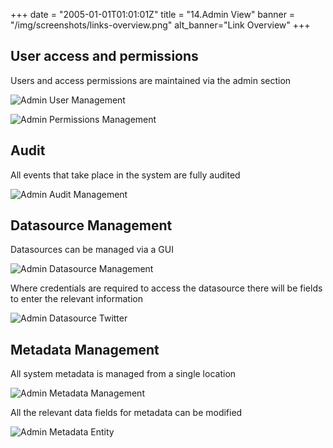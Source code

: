 +++
date = "2005-01-01T01:01:01Z"
title = "14.Admin View"
banner = "/img/screenshots/links-overview.png"
alt_banner="Link Overview"
+++

## User access and permissions

Users and access permissions are maintained via the admin section

![Admin User Management](/img/screenshots/admin-user-management.png)

![Admin Permissions Management](/img/screenshots/admin-permissions-management.png)

## Audit

All events that take place in the system are fully audited

![Admin Audit Management](/img/screenshots/admin-audit-management.png)

## Datasource Management

Datasources can be managed via a GUI

![Admin Datasource Management](/img/screenshots/admin-datasource-management.png)

Where credentials are required to access the datasource there will be fields to enter the relevant information

![Admin Datasource Twitter](/img/screenshots/admin-datasource-twitter.png)

## Metadata Management

All system metadata is managed from a single location

![Admin Metadata Management](/img/screenshots/admin-metadata-management.png)

All the relevant data fields for metadata can be modified

![Admin Metadata Entity](/img/screenshots/admin-metadata-entity.png)